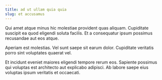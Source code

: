 ```yaml
---
title: ad ut ullam quia quia
slug: et accusamus
---
```


Qui amet atque minus hic molestiae provident quas aliquam. Cupiditate suscipit ea quod eligendi soluta facilis. Et a consequatur ipsum possimus recusandae aut eos atque.

Aperiam est molestias. Vel sunt saepe sit earum dolor. Cupiditate veritatis porro sint voluptates quaerat vel.

Et incidunt eveniet maiores eligendi tempore rerum eos. Sapiente possimus qui voluptas est architecto aut explicabo adipisci. Ab labore saepe eius voluptas ipsum veritatis et occaecati.
